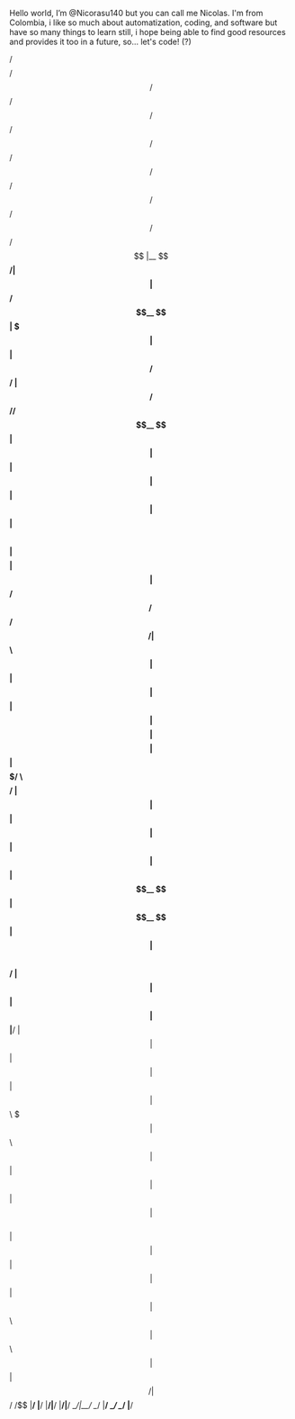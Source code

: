 Hello world, I’m @Nicorasu140 but you can call me Nicolas.
I'm from Colombia, i like so much about automatization, 
coding, and software but have so many things to learn 
still, i hope being able to find good resources and 
provides it too in a future, so... let's code! (?)

 /$$$$$$$$ /$$   /$$  /$$$$$$  /$$   /$$ /$$   /$$       /$$     /$$ /$$$$$$  /$$   /$$ /$$
|__  $$__/| $$  | $$ /$$__  $$| $$$ | $$| $$  /$$/      |  $$   /$$//$$__  $$| $$  | $$| $$
   | $$   | $$  | $$| $$  \ $$| $$$$| $$| $$ /$$/        \  $$ /$$/| $$  \ $$| $$  | $$| $$
   | $$   | $$$$$$$$| $$$$$$$$| $$ $$ $$| $$$$$/          \  $$$$/ | $$  | $$| $$  | $$| $$
   | $$   | $$__  $$| $$__  $$| $$  $$$$| $$  $$           \  $$/  | $$  | $$| $$  | $$|__/
   | $$   | $$  | $$| $$  | $$| $$\  $$$| $$\  $$           | $$   | $$  | $$| $$  | $$    
   | $$   | $$  | $$| $$  | $$| $$ \  $$| $$ \  $$          | $$   |  $$$$$$/|  $$$$$$/ /$$
   |__/   |__/  |__/|__/  |__/|__/  \__/|__/  \__/          |__/    \______/  \______/ |__/
